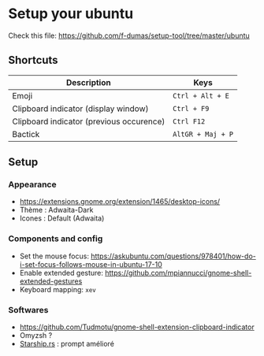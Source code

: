 # Setup your ubuntu

Check this file: https://github.com/f-dumas/setup-tool/tree/master/ubuntu

## Shortcuts

| Description | Keys |
| -- | -- |
Emoji | `Ctrl + Alt + E`
Clipboard indicator (display window) | `Ctrl + F9`
Clipboard indicator (previous occurence) | `Ctrl F12`
Bactick | `AltGR + Maj + P`

## Setup

### Appearance

- https://extensions.gnome.org/extension/1465/desktop-icons/
- Thème : Adwaita-Dark
- Icones : Default (Adwaita)

### Components and config

- Set the mouse focus: https://askubuntu.com/questions/978401/how-do-i-set-focus-follows-mouse-in-ubuntu-17-10
- Enable extended gesture: https://github.com/mpiannucci/gnome-shell-extended-gestures
- Keyboard mapping: `xev`

### Softwares

- https://github.com/Tudmotu/gnome-shell-extension-clipboard-indicator
- Omyzsh ?
- [Starship.rs](https://starship.rs/) : prompt amélioré
